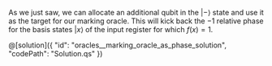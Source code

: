 As we just saw, we can allocate an additional qubit in the $|-\rangle$ state and use it as the target for our marking oracle.
This will kick back the $-1$ relative phase for the basis states $|x\rangle$ of the input register for which $f(x) = 1$.

@[solution]({
    "id": "oracles__marking_oracle_as_phase_solution",
    "codePath": "Solution.qs"
})
